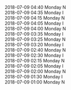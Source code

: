 2018-07-09 04:40 Monday  N  
2018-07-09 04:35 Monday  I  
2018-07-09 04:15 Monday  N  
2018-07-09 04:05 Monday  I  
2018-07-09 04:00 Monday  N  
2018-07-09 03:35 Monday  I  
2018-07-09 03:25 Monday  N  
2018-07-09 03:20 Monday  I  
2018-07-09 02:40 Monday  N  
2018-07-09 02:30 Monday  I  
2018-07-09 02:15 Monday  N  
2018-07-09 02:05 Monday  I  
2018-07-09 02:00 Monday  N  
2018-07-09 01:30 Monday  I  
2018-07-09 01:00 Monday  N  
